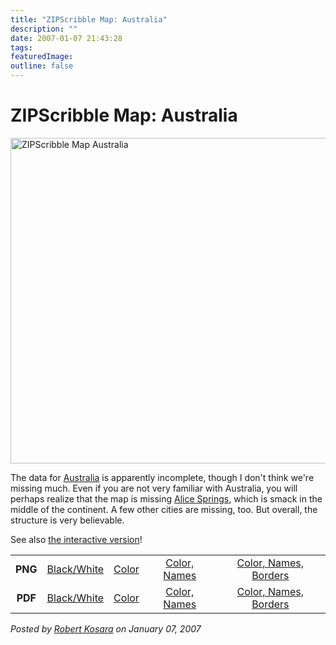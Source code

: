 ```yaml
---
title: "ZIPScribble Map: Australia"
description: ""
date: 2007-01-07 21:43:28
tags: 
featuredImage: 
outline: false
---
```


# ZIPScribble Map: Australia

<a href="/media/attachments/ZIPScribbleMaps/ZIPScribbleMap-Australia-color-names-borders.png" target="_blank" rel="slb_off"><img title="ZIPScribble Map Australia" src="https://media.eagereyes.org/media/attachments/ibbleMap-Australia-color-names-borders-thumb.jpg" alt="ZIPScribble Map Australia" width="600" height="521" border="0" /></a>

The data for <a href="http://en.wikipedia.org/wiki/Australia">Australia</a> is apparently incomplete, though I don't think we're missing much. Even if you are not very familiar with Australia, you will perhaps realize that the map is missing <a href="http://en.wikipedia.org/wiki/Alice_Springs%2C_Australia">Alice Springs</a>, which is smack in the middle of the continent. A few other cities are missing, too. But overall, the structure is very believable.

See also <a href="/zipscribble-maps/interactive-zipscribble-map#AU">the interactive version</a>!

<table width="80%" border="0" align="center">
<tbody>
<tr>
<td align="center"><strong>PNG</strong></td>
<td align="center"><a href="/media/attachments/ZIPScribbleMaps/ZIPScribbleMap-Australia.png" target="_blank" rel="slb_off">Black/White</a></td>
<td align="center"><a href="/media/attachments/ZIPScribbleMaps/ZIPScribbleMap-Australia-color.png" target="_blank" rel="slb_off">Color</a></td>
<td align="center"><a href="/media/attachments/ZIPScribbleMaps/ZIPScribbleMap-Australia-color-names.png" target="_blank" rel="slb_off">Color, Names</a></td>
<td align="center"><a href="/media/attachments/ZIPScribbleMaps/ZIPScribbleMap-Australia-color-names-borders.png" target="_blank" rel="slb_off">Color, Names, Borders</a></td>
</tr>
<tr>
<td align="center"><strong>PDF</strong></td>
<td align="center"><a href="/media/attachments/ZIPScribbleMaps/ZIPScribbleMap-Australia.pdf" target="_blank">Black/White</a></td>
<td align="center"><a href="/media/attachments/ZIPScribbleMaps/ZIPScribbleMap-Australia-color.pdf" target="_blank">Color </a></td>
<td align="center"><a href="/media/attachments/ZIPScribbleMaps/ZIPScribbleMap-Australia-color-names.pdf" target="_blank">Color, Names</a></td>
<td align="center"><a href="/media/attachments/ZIPScribbleMaps/ZIPScribbleMap-Australia-color-names-borders.pdf" target="_blank">Color, Names, Borders</a></td>
</tr>
</tbody>
</table>


_Posted by <a href="/about">Robert Kosara</a> on January 07, 2007_


